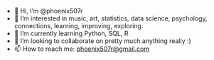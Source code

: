- 👋 Hi, I’m @phoenix507r
- 👀 I’m interested in music, art, statistics, data science, psychology, connections, learning, improving, exploring.
- 🌱 I’m currently learning Python, SQL, R
- 💞️ I’m looking to collaborate on pretty much anything really :)
- 📫 How to reach me: phoenix507r@gmail.com

<!---
phoenix507r/phoenix507r is a ✨ special ✨ repository because its `README.md` (this file) appears on your GitHub profile.
You can click the Preview link to take a look at your changes.
--->
